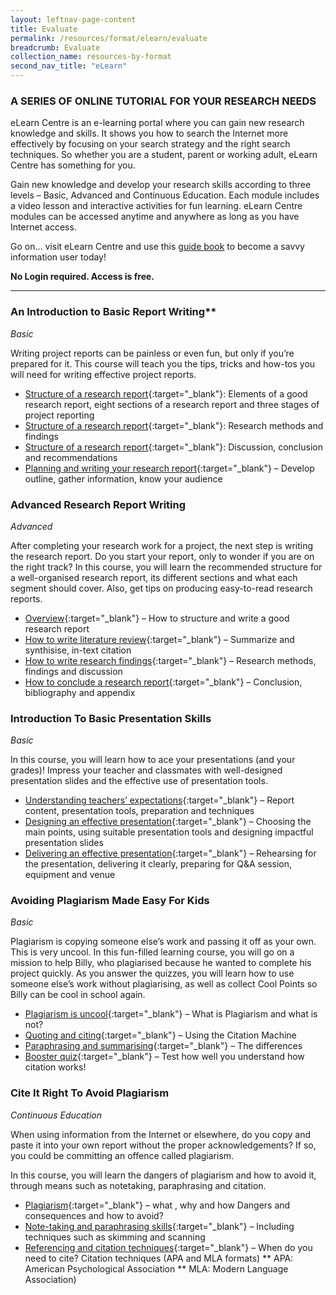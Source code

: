```yaml
---
layout: leftnav-page-content
title: Evaluate
permalink: /resources/format/elearn/evaluate
breadcrumb: Evaluate
collection_name: resources-by-format
second_nav_title: "eLearn"
---
```


### **A SERIES OF ONLINE TUTORIAL FOR YOUR RESEARCH NEEDS**

eLearn Centre is an e-learning portal where you can gain new research knowledge and skills. It shows you how to search the Internet more effectively by focusing on your search strategy and the right search techniques. So whether you are a student, parent or working adult, eLearn Centre has something for you.

Gain new knowledge and develop your research skills according to three levels – Basic, Advanced and Continuous Education. Each module includes a video lesson and interactive activities for fun learning. eLearn Centre modules can be accessed anytime and anywhere as long as you have Internet access.

Go on… visit eLearn Centre and use this [guide book](/document/eLearn-16pp-Brochure.pdf) to become a savvy information user today!

**No Login required. Access is free.**

<hr>

### An Introduction to Basic Report Writing**

*Basic*

Writing project reports can be painless or even fun, but only if you’re prepared for it. This course will teach you the tips, tricks and how-tos you will need for writing effective project reports.

- [Structure of a research report](http://www.nlb.gov.sg/sure/coursewares/SRSEC/Module-01/Shell.html){:target="_blank"}: Elements of a good research report, eight sections of a research report and three stages of project reporting
- [Structure of a research report](http://www.nlb.gov.sg/sure/coursewares/SRSEC/Module-02/Shell.html){:target="_blank"}: Research methods and findings
- [Structure of a research report](http://www.nlb.gov.sg/sure/coursewares/SRSEC/Module-03/Shell.html){:target="_blank"}: Discussion, conclusion and recommendations
- [Planning and writing your research report](http://www.nlb.gov.sg/sure/coursewares/SRSEC/Module-05/Shell.html){:target="_blank"} – Develop outline, gather information, know your audience

### **Advanced Research Report Writing**

*Advanced*

After completing your research work for a project, the next step is writing the research report. Do you start your report, only to wonder if you are on the right track? In this course, you will learn the recommended structure for a well-organised research report, its different sections and what each segment should cover. Also, get tips on producing easy-to-read research reports.

- [Overview](http://www.nlb.gov.sg/sure/coursewares/SRR/Module-01/Shell.html){:target="_blank"} – How to structure and write a good research report
- [How to write literature review](http://www.nlb.gov.sg/sure/coursewares/SRR/Module-02/Shell.html){:target="_blank"} – Summarize and synthisise, in-text citation
- [How to write research findings](http://www.nlb.gov.sg/sure/coursewares/SRR/Module-03/Shell.html){:target="_blank"} – Research methods, findings and discussion
- [How to conclude a research report](http://www.nlb.gov.sg/sure/coursewares/SRR/Module-04/Shell.html){:target="_blank"} – Conclusion, bibliography and appendix

### **Introduction To Basic Presentation Skills**

*Basic*

In this course, you will learn how to ace your presentations (and your grades)! Impress your teacher and classmates with well-designed presentation slides and the effective use of presentation tools.

- [Understanding teachers’ expectations](http://www.nlb.gov.sg/sure/coursewares/PWSPR/Module-01/Shell.html){:target="_blank"} – Report content, presentation tools, preparation and techniques
- [Designing an effective presentation](http://www.nlb.gov.sg/sure/coursewares/PWSPR/Module-02/Shell.html){:target="_blank"} – Choosing the main points, using suitable presentation tools and designing impactful presentation slides
- [Delivering  an effective presentation](http://www.nlb.gov.sg/sure/coursewares/PWSPR/Module-03/Shell.html){:target="_blank"} – Rehearsing for the presentation, delivering it clearly, preparing for Q&A session, equipment and venue

### **Avoiding Plagiarism Made Easy For Kids**

*Basic*

Plagiarism is copying someone else’s work and passing it off as your own. This is very uncool. In this fun-filled learning course, you will go on a mission to help Billy, who plagiarised because he wanted to complete his project quickly. As you answer the quizzes, you will learn how to use someone else’s work without plagiarising, as well as collect Cool Points so Billy can be cool in school again.

- [Plagiarism is uncool](http://www.nlb.gov.sg/sure/coursewares/APMEK/Module-01/Shell.html){:target="_blank"} – What is Plagiarism and what is not?
- [Quoting and citing](http://www.nlb.gov.sg/sure/coursewares/APMEK/Module-02/Shell.html){:target="_blank"} – Using the Citation Machine
- [Paraphrasing and summarising](http://www.nlb.gov.sg/sure/coursewares/APMEK/Module-03/Shell.html){:target="_blank"} – The differences
- [Booster quiz](http://www.nlb.gov.sg/sure/coursewares/APMEK/Module-04/Shell.html){:target="_blank"} – Test how well you understand how citation works!

### **Cite It Right To Avoid Plagiarism**

*Continuous Education*

When using information from the Internet or elsewhere, do you copy and paste it into your own report without the proper acknowledgements? If so, you could be committing an offence called plagiarism.

In this course, you will learn the dangers of plagiarism and how to avoid it, through means such as notetaking, paraphrasing and citation.

- [Plagiarism](http://www.nlb.gov.sg/sure/coursewares/CIRAP/Module-01/Shell.html){:target="_blank"} – what , why and how Dangers and consequences and how to avoid?
- [Note-taking and paraphrasing skills](http://www.nlb.gov.sg/sure/coursewares/CIRAP/Module-02/Shell.html){:target="_blank"} – Including techniques such as skimming and scanning
- [Referencing and citation techniques](http://www.nlb.gov.sg/sure/coursewares/CIRAP/Module-03/Shell.html){:target="_blank"} – When do you need to cite? Citation techniques (APA and MLA formats)
  ** APA: American Psychological Association
  ** MLA: Modern Language Association)
